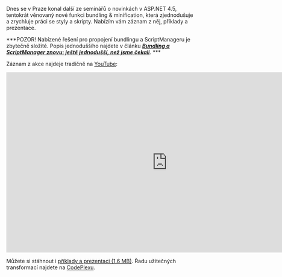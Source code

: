 <!-- dcterms:identifier = aspnetcz#401 -->
<!-- dcterms:title = Novinky v ASP.NET 4.5: Nový přístup k práci s JavaScriptem a CSS–záznam a příklady -->
<!-- dcterms:abstract = Dnes se v Praze konal další ze seminářů o novinkách v ASP.NET 4.5, tentokrát věnovaný nové funkci bundling & minification, která zjednodušuje a zrychluje práci se styly a skripty. Nabízím vám záznam z něj, příklady a prezentace. -->
<!-- np9:categoryId = 6 -->
<!-- x4w:category = Akce a události -->
<!-- np9:authorId = 1 -->
<!-- np9:authorEmail = michal.valasek@altairis.cz -->
<!-- dcterms:creator = Michal Altair Valášek -->
<!-- dcterms:created = 2012-08-29T22:44:55.227+02:00 -->
<!-- dcterms:date = 2012-08-29T22:35:00+02:00 -->
<!-- x4w:pictureWidth = 150 -->
<!-- x4w:pictureHeight = 150 -->
<!-- x4w:pictureUrl = /perex-pictures/20120829-novinky-v-asp-net-4-5-novy-pristup-k-praci-s-javascriptem-a-css-zaznam-a-priklady.jpg -->

Dnes se v Praze konal další ze seminářů o novinkách v ASP.NET 4.5, tentokrát věnovaný nové funkci bundling & minification, která zjednodušuje a zrychluje práci se styly a skripty. Nabízím vám záznam z něj, příklady a prezentace.

***POZOR! Nabízené řešení pro propojení bundlingu a ScriptManageru je zbytečně složité. Popis jednoduššího najdete v článku ***[***Bundling a ScriptManager znovu: ještě jednodušší, než jsme čekali***](http://www.aspnet.cz/articles/402-bundling-a-scriptmanager-znovu-jeste-jednodussi-nez-jsme-cekali)***. ***

Záznam z akce najdeje tradičně na [YouTube](http://youtu.be/Kj4k8C-BSDo):
 <iframe height="480" src="http://www.youtube-nocookie.com/embed/Kj4k8C-BSDo" frameborder="0" width="853" allowfullscreen="allowfullscreen"></iframe>  

Můžete si stáhnout i [příklady a prezentaci (1.6 MB)](http://www.cdn.altairis.cz/Prednasky/20120829-bundling.zip). Řadu užitečných transformací najdete na [CodePlexu](http://bundletransformer.codeplex.com/).